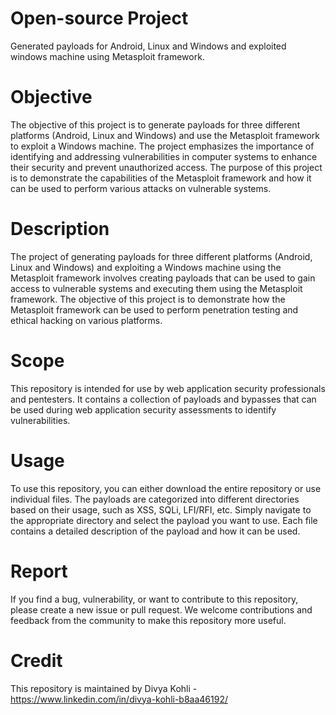 # Open-source Project
Generated payloads for Android, Linux and Windows and exploited windows machine using Metasploit framework.

# Objective
The objective of this project is to generate payloads for three different platforms (Android, Linux and Windows) and use the Metasploit framework to exploit a Windows machine. The project emphasizes the importance of identifying and addressing vulnerabilities in computer systems to enhance their security and prevent unauthorized access. The purpose of this project is to demonstrate the capabilities of the Metasploit framework and how it can be used to perform various attacks on vulnerable systems.

# Description
The project of generating payloads for three different platforms (Android, Linux and Windows) and exploiting a Windows machine using the Metasploit framework involves creating payloads that can be used to gain access to vulnerable systems and executing them using the Metasploit framework. The objective of this project is to demonstrate how the Metasploit framework can be used to perform penetration testing and ethical hacking on various platforms.

# Scope
This repository is intended for use by web application security professionals and pentesters. It contains a collection of payloads and bypasses that can be used during web application security assessments to identify vulnerabilities.

# Usage
To use this repository, you can either download the entire repository or use individual files. The payloads are categorized into different directories based on their usage, such as XSS, SQLi, LFI/RFI, etc. Simply navigate to the appropriate directory and select the payload you want to use. Each file contains a detailed description of the payload and how it can be used.

# Report
If you find a bug, vulnerability, or want to contribute to this repository, please create a new issue or pull request. We welcome contributions and feedback from the community to make this repository more useful.

# Credit
This repository is maintained by Divya Kohli - https://www.linkedin.com/in/divya-kohli-b8aa46192/

